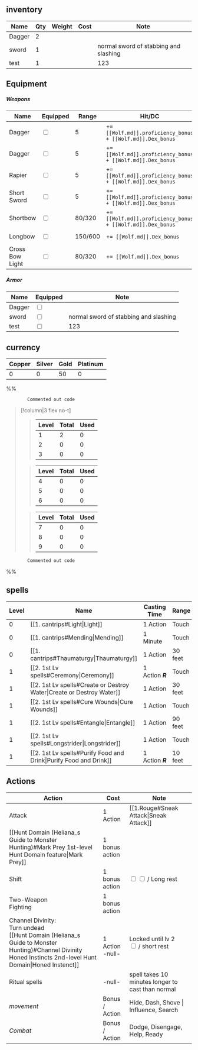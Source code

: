 
## inventory

| Name   | Qty | Weight | Cost | Note                                  |
| ------ | --- | ------ | ---- | ------------------------------------- |
| Dagger | 2   |        |      |                                       |
| sword  | 1   |        |      | normal sword of stabbing and slashing |
| test   | 1   |        |      | 123                                   |

## Equipment
##### Weapons
| Name               | Equipped                          | Range   | Hit/DC                                                     | Damage                        | Mastery | Note |
| ------------------ | --------------------------------- | ------- | ---------------------------------------------------------- | ----------------------------- | ------- | ---- |
| Dagger             | <input type="checkbox" unchecked> | 5       | +`= [[Wolf.md]].proficiency_bonus + [[Wolf.md]].Dex_bonus` | 1d4+`= [[Wolf.md]].Dex_bonus` |         |      |
| Dagger             | <input type="checkbox" unchecked> | 5       | +`= [[Wolf.md]].proficiency_bonus + [[Wolf.md]].Dex_bonus` | 1d4+`= [[Wolf.md]].Dex_bonus` |         |      |
| Rapier             | <input type="checkbox" unchecked> | 5       | +`= [[Wolf.md]].proficiency_bonus + [[Wolf.md]].Dex_bonus` | 1d8+`= [[Wolf.md]].Dex_bonus` | **Vex** |      |
| Short  Sword       | <input type="checkbox" unchecked> | 5       | +`= [[Wolf.md]].proficiency_bonus + [[Wolf.md]].Dex_bonus` | 1d6+`= [[Wolf.md]].Dex_bonus` |         |      |
| Shortbow           | <input type="checkbox" unchecked> | 80/320  | +`= [[Wolf.md]].proficiency_bonus + [[Wolf.md]].Dex_bonus` | 1d6+`= [[Wolf.md]].Dex_bonus` | **Vex** |      |
| Longbow            | <input type="checkbox" unchecked> | 150/600 | +`= [[Wolf.md]].Dex_bonus`                                 | 1d8+`= [[Wolf.md]].Dex_bonus` | Slow    |      |
| Cross Bow<br>Light | <input type="checkbox" unchecked> | 80/320  | +`= [[Wolf.md]].Dex_bonus`                                 | 1d8+`= [[Wolf.md]].Dex_bonus` |         |      |


##### Armor
| Name   | Equipped                          | Note                                  |
| ------ | --------------------------------- | ------------------------------------- |
| Dagger | <input type="checkbox" unchecked> |                                       |
| sword  | <input type="checkbox" unchecked> | normal sword of stabbing and slashing |
| test   | <input type="checkbox" unchecked> | 123                                   |

## currency

| Copper | Silver | Gold | Platinum |
| ------ | ------ | ---- | -------- |
| 0      | 0      | 50   | 0        |


%%

			Commented out code
>[!column|3 flex no-t]
>>| Level | Total | Used |
>>| ----- | ----- | ---- |
>>| 1 | 2 | 0 |
>>| 2 | 0 | 0 |
>>| 3 | 0 | 0 |
>
>>| Level | Total | Used |
>>| ----- | ----- | ---- |
>>| 4 | 0 | 0 |
>>| 5 | 0 | 0 |
>>| 6 | 0 | 0 |
>
>>| Level | Total | Used |
>>| ----- | ----- | ---- |
>>| 7 | 0 | 0 |
>>| 8 | 0 | 0 |
>>| 9 | 0 | 0 |

			Commented out code

%%
## spells
| Level | Name                                                                  | Casting Time     | Range   | Hit/DC | Effect | Duration       | Components |
| ----- | --------------------------------------------------------------------- | ---------------- | ------- | ------ | ------ | -------------- | ---------- |
| 0     | [[1. cantrips#Light\|Light]]                                          | 1 Action         | Touch   | -      |        | 1 hour         | V, M       |
| 0     | [[1. cantrips#Mending\|Mending]]                                      | 1 Minute         | Touch   | -      |        | Instant        | V, S, M    |
| 0     | [[1. cantrips#Thaumaturgy\|Thaumaturgy]]                              | 1 Action         | 30 feet | -      |        | Up to 1 minute | V          |
| 1     | [[2. 1st Lv spells#Ceremony\|Ceremony]]                               | 1 Action **_R_** | Touch   | -      |        | Instant        | V, S, M    |
| 1     | [[2. 1st Lv spells#Create or Destroy Water\|Create or Destroy Water]] | 1 Action         | 30 feet | -      |        | Instant        | V, S, M    |
| 1     | [[2. 1st Lv spells#Cure Wounds\|Cure Wounds]]                         | 1 Action         | Touch   | -      |        | Instant        | V, S       |
| 1     | [[2. 1st Lv spells#Entangle\|Entangle]]                               | 1 Action         | 90 feet | 13 str | Bind   | up to 1 minute | C, V, S    |
| 1     | [[2. 1st Lv spells#Longstrider\|Longstrider]]                         | 1 Action         | Touch   | -      |        | 1 hour         | V, S, M    |
| 1     | [[2. 1st Lv spells#Purify Food and Drink\|Purify Food and Drink]]     | 1 Action **_R_** | 10 feet | -      |        | Instant        | V, S       |

## Actions

| Action                                                                                                                     | Cost                   | Note                                                                            |
| -------------------------------------------------------------------------------------------------------------------------- | ---------------------- | ------------------------------------------------------------------------------- |
| Attack                                                                                                                     | 1 Action               | [[1.Rouge#Sneak Attack\|Sneak Attack]]                                          |
| [[Hunt Domain (Heliana_s Guide to Monster Hunting)#Mark Prey 1st-level Hunt Domain feature\|Mark Prey]]                                                         | 1 bonus action         |                                                                                 |
| Shift                                                                                                                      | 1 bonus action         | <input type="checkbox" unchecked> <input type="checkbox" unchecked> / Long rest |
| Two-Weapon <br>Fighting<br>                                                                                                | 1 bonus action         |                                                                                 |
| Channel Divinity:<br>Turn undead<br>[[Hunt Domain (Heliana_s Guide to Monster Hunting)#Channel Divinity Honed Instincts 2nd-level Hunt Domain\|Honed Instenct]] | <br>1 Action<br>-null- | Locked until lv 2<br><input type="checkbox" unchecked> / short rest             |
| Ritual spells                                                                                                              | -null-                 | spell takes 10 minutes longer to cast than normal                               |
| *movement*                                                                                                                 | Bonus / Action         | Hide, Dash, Shove \| Influence, Search                                          |
| *Combat*                                                                                                                   | Bonus / Action         | Dodge, Disengage, Help, Ready                                                   |
 
